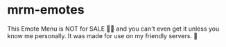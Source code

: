 # mrm-emotes
This Emote Menu is NOT for SALE 🖐🏽 and you can't even get it unless you know me personally. It was made for use on my friendly servers. 🍻
